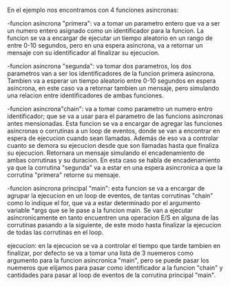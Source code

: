En el ejemplo nos encontramos con 4 funciones asincronas:

-funcion asincrona "primera": va a tomar un parametro entero que va a ser un numero entero asignado como un identificador para la funcion. La funcion se va a encargar de ejecutar un tiempo aleatorio en un rango de entre 0-10 segundos, pero en una espera asincrona, va a retornar un mensaje con su identificador al finalizar su ejecucion.

-funcion asincrona "segunda": va tomar dos parametros, los dos parametros van a ser los identificadores de la funcion primera asincrona. Tambien va a esperar un tiempo aleatorio entre 0-10 segundos en espera asincrona, en este caso va a retornar tambien un mensaje, pero simulando una relacion entre identificadores de ambas funciones.

-funcion asincrona"chain": va a tomar como parametro un numero entro identificador; que se va a usar para el parametro de las funcions asincronas antes mensionadas. Esta funcion se va a encargar de agregar las funciones asincronas o corrutinas a un loop de eventos, donde se van a encontrar en espera de ejecucion cuando sean llamadas. Además de eso va a controlar cuanto se demora su ejecucion desde que son llamadas hasta que finaliza su ejecucion. Retornara un mensaje simulando el encadenamiento de ambas corrutinas y su duracion. En esta caso se habla de encadenamiento ya que la corrutina "segunda" va a estar en una espera asincronica a que la corrutina "primera" retorne su mensaje.

-funcion asincrona principal "main": esta funcion se va a encargar de agrupar la ejecucion en un loop de eventos, de tantas corrutinas "chain" como lo indique el for, que va a estar determinado por el argumento variable *args que se le pase a la funcion main. Se van a ejecutar asincronicamente en tanto encuentren una operacion E/S en alguna de las corrutinas pasando a la siguiente, de este modo hasta finalizar la ejecucion de todas las corrutinas en el loop.

ejecucion: en la ejecucion se va a controlar el tiempo que tarde tambien en finalizar, por defecto se va a tomar una lista de 3 nuemeros como argumento para la funcion asincronica "main",  pero se puede pasar los nuemeros que elijamos para pasar como identificador a la funcion "chain" y cantidades para pasar al loop de eventos de la corrutina principal "main".
